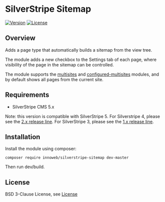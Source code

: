 # SilverStripe Sitemap

[![Version](http://img.shields.io/packagist/v/innoweb/silverstripe-sitemap.svg?style=flat-square)](https://packagist.org/packages/innoweb/silverstripe-sitemap)
[![License](http://img.shields.io/packagist/l/innoweb/silverstripe-sitemap.svg?style=flat-square)](license.md)

## Overview

Adds a page type that automatically builds a sitemap from the view tree. 

The module adds a new checkbox to the Settings tab of each page, where visibility of the page in the sitemap can be controlled.

The module supports the [multisites](https://github.com/symbiote/silverstripe-multisites) and [configured-multisites](https://github.com/fromholdio/silverstripe-configured-multisites) modules, and by default shows all pages from the current site.

## Requirements

* SilverStripe CMS 5.x

Note: this version is compatible with SilverStripe 5.
For Silverstripe 4, please see the [2.x release line](https://github.com/xini/silverstripe-sitemap/tree/2).
For SilverStripe 3, please see the [1.x release line](https://github.com/xini/silverstripe-sitemap/tree/1).

## Installation

Install the module using composer:
```
composer require innoweb/silverstripe-sitemap dev-master
```

Then run dev/build.

## License

BSD 3-Clause License, see [License](license.md)
